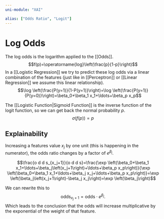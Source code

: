 ```yaml
---
uni-module: "XAI"

alias: ["Odds Ratio", "Logit"]
---
```


# Log Odds

The log odds is the logarithm applied to the [[Odds]].
$$f(p)=\operatorname{log}\left(\frac{p}{1-p}\right)$$
In a [[Logistic Regression]] we try to predict these log odds via a linear combination of the features (just like in [[Perceptron]] or [[Linear Regression]] we assume this linear relationship).
$$\log \left(\frac{P(y=1)}{1-P(y=1)}\right)=\log \left(\frac{P(y=1)}{P(y=0)}\right)=\beta_0+\beta_1 x_1+\ldots+\beta_p x_p$$

The [[Logistic Function|Sigmoid Function]] is the inverse function of the logit function, so we can get back the normal probability $p$.
$$\sigma (f(p))=p$$

## Explainability

Increasing a features value $x_j$ by one unit (this is happening in the numerator), the odds ratio changes by a factor of $e^{\beta_j}$.

$$\frac{o d d s_{x_j+1}}{o d d s}=\frac{\exp \left(\beta_0+\beta_1 x_1+\ldots+\beta_j\left(x_j+1\right)+\ldots+\beta_p x_p\right)}{\exp \left(\beta_0+\beta_1 x_1+\ldots+\beta_j x_j+\ldots+\beta_p x_p\right)}=\exp \left(\beta_j\left(x_j+1\right)-\beta_j x_j\right)=\exp \left(\beta_j\right)$$

We can rewrite this to
$$\text{odds}_{x_j+1}=\text{odds}\cdot e^{\beta_j}.$$
Which leads to the conclusion that the odds will increase multiplicative by the exponential of the weight of that feature.

